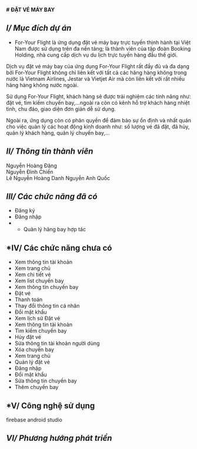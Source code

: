 **# ĐẶT VÉ MÁY BAY**
## *I/ Mục đích dự án*

 - For-Your Flight là ứng dụng đặt vé máy bay trực tuyến thịnh hành tại Việt Nam được sử dụng trên đa nền tảng; là thành viên của tập đoàn Booking Holding, nhà cung cấp dịch vụ du lịch trực tuyến hàng đầu thế giới.

Dịch vụ đặt vé máy bay của ứng dụng For-Your Flight rất đầy đủ và đa dạng bởi For-Your Flight không chỉ liên kết với tất cả các hãng hàng không trong nước là Vietnam Airlines, Jestar và Vietjet Air mà còn liên kết với
rất nhiều hãng hàng không nước ngoài.

Sử dụng For-Your Flight, khách hàng sẽ được trải nghiệm các tính năng như: đặt vé, tìm kiếm chuyến bay,...ngoài ra còn có kênh hỗ trợ khách hàng nhiệt tình, chu đáo, giao diện đơn giản dễ sử dụng.

Ngoài ra, ứng dụng còn có phân quyền để đảm bảo sự ổn định và nhất quán cho việc quản lý các hoạt động kinh doanh như: số lượng vé đã đặt, đã hủy, quản lý khách hàng, quản lý chuyến bay,...

## *II/ Thông tin thành viên*
 Nguyễn Hoàng Đăng  
 Nguyễn Đình Chiến  
 Lê Nguyễn Hoàng Danh 
 Nguyễn Anh Quốc 
## *III/ Các chức năng đã có*
- Đăng ký
- Đăng nhập
- - Quản lý hãng bay hợp tác
## *IV/ Các chức năng chưa có
- Xem thông tin tài khoản
- Xem trang chủ
- Xem chi tiết vé
- Xem list chuyến bay
- Xem thông tin chuyến bay
- Đặt vé
- Thanh toán 
- Thay đổi thông tin cá nhân
- Đổi mật khẩu
- Xem lịch sử Đặt vé
- Xem thông tin tài khoản
- Tìm kiếm chuyến bay
- Hủy đặt vé
- Sửa thông tin tài khoản người dùng
- Xóa chuyến bay
- Xem trang chủ
- Quản lý đặt vé
- Đăng nhập
- Đổi mật khẩu
- Sửa thông tin chuyến bay
- Thêm chuyến bay
## *V/ Công nghệ sử dụng
firebase
android studio
## *VI/ Phương hướng phát triển*








